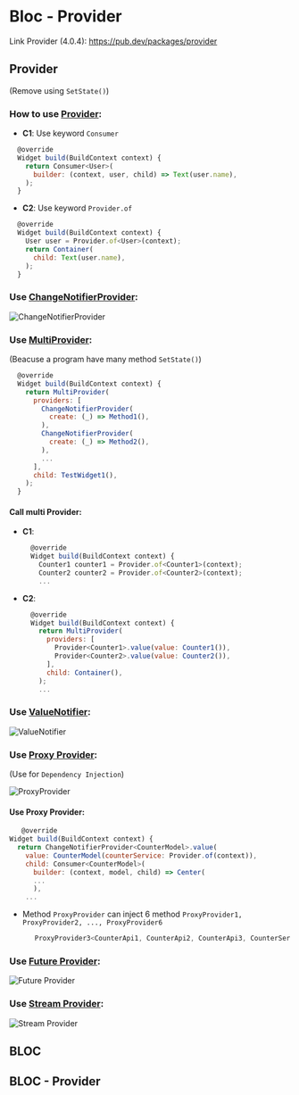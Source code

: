 # Bloc - Provider
Link Provider (4.0.4): https://pub.dev/packages/provider

## Provider
(Remove using `SetState()`)

### How to use [Provider](https://github.com/huubao2309/demo_bloc_provider/blob/master/demo_bloc_provider/lib/provider/basic.dart):
* **C1**: Use keyword `Consumer`
```javascript
  @override
  Widget build(BuildContext context) {
    return Consumer<User>(
      builder: (context, user, child) => Text(user.name),
    );
  }
```
* **C2**: Use keyword `Provider.of`
```javascript
  @override
  Widget build(BuildContext context) {
    User user = Provider.of<User>(context);
    return Container(
      child: Text(user.name),
    );
  }
```
### Use [ChangeNotifierProvider](https://github.com/huubao2309/demo_bloc_provider/blob/master/demo_bloc_provider/lib/provider/demo_change_notifier.dart):
![ChangeNotifierProvider](/images/ChangeNotifierProvider.png)

### Use [MultiProvider](https://github.com/huubao2309/demo_bloc_provider/blob/master/demo_bloc_provider/lib/provider/demo_multiple_provider.dart):
(Beacuse a program have many method `SetState()`)
```javascript
  @override
  Widget build(BuildContext context) {
    return MultiProvider(
      providers: [
        ChangeNotifierProvider(
          create: (_) => Method1(),
        ),
        ChangeNotifierProvider(
          create: (_) => Method2(),
        ),
        ...
      ],
      child: TestWidget1(),
    );
  }
```
#### Call multi Provider:
* **C1**: 
  ```javascript
    @override
    Widget build(BuildContext context) {
      Counter1 counter1 = Provider.of<Counter1>(context);
      Counter2 counter2 = Provider.of<Counter2>(context);
      ...
  ```
* **C2**: 
  ```javascript
    @override
    Widget build(BuildContext context) {
      return MultiProvider(
        providers: [
          Provider<Counter1>.value(value: Counter1()),
          Provider<Counter2>.value(value: Counter2()),
        ],
        child: Container(),
      );
      ...
  ```
### Use [ValueNotifier](https://github.com/huubao2309/demo_bloc_provider/blob/master/demo_bloc_provider/lib/provider/demo_value_listenable_provider.dart):
![ValueNotifier](/images/ValueNotifier.png)

### Use [Proxy Provider](https://github.com/huubao2309/demo_bloc_provider/blob/master/demo_bloc_provider/lib/provider/demo_proxy_provider.dart):

(Use for `Dependency Injection`)

![ProxyProvider](/images/ProxyProvider.png)

#### Use Proxy Provider:
  ```javascript
     @override
  Widget build(BuildContext context) {
    return ChangeNotifierProvider<CounterModel>.value(
      value: CounterModel(counterService: Provider.of(context)),
      child: Consumer<CounterModel>(
        builder: (context, model, child) => Center(
        ...
        ),
      ...
  ```
* Method `ProxyProvider` can inject 6 method `ProxyProvider1, ProxyProvider2, ..., ProxyProvider6`
  ```javascript
     ProxyProvider3<CounterApi1, CounterApi2, CounterApi3, CounterService>
  ```

### Use [Future Provider](https://github.com/huubao2309/demo_bloc_provider/blob/master/demo_bloc_provider/lib/provider/demo_future_provider.dart):
![Future Provider](/images/FutureProvider.png)

### Use [Stream Provider](https://github.com/huubao2309/demo_bloc_provider/blob/master/demo_bloc_provider/lib/provider/demo_stream_provider.dart):
![Stream Provider](/images/StreamProvider.png)

## BLOC

## BLOC - Provider
